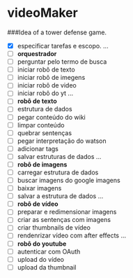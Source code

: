 # videoMaker
###Idea of ​​a tower defense game.
- [x] especificar tarefas e escopo.
...
- [ ] **orquestrador** 
- [ ] perguntar pelo termo de busca
- [ ] iniciar robô de texto
- [ ] iniciar robô de imegens
- [ ] iniciar robô de video
- [ ] iniciar robô do yt
...
- [ ] **robô de texto** 
- [ ] estrutura de dados
- [ ] pegar conteúdo do wiki
- [ ] limpar conteúdo
- [ ] quebrar sentenças
- [ ] pegar interpretação do watson
- [ ] adicionar tags
- [ ] salvar estruturas de dados
...
- [ ] **robô de imagens**
- [ ] carregar estrutura de dados
- [ ] buscar imagens do google imagens
- [ ] baixar imagens
- [ ] salvar a estrutura de dados
...
- [ ] **robô de vídeo**
- [ ] preparar e redimensionar imagens
- [ ] criar as sentenças com imagens
- [ ] criar thumbnails de vídeo
- [ ] rendenrizar vídeo com after effects
...
- [ ] **robô do youtube**
- [ ] autenticar com OAuth
- [ ] upload do vídeo
- [ ] upload da thumbnail
